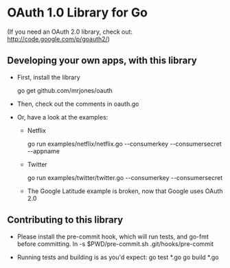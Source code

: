 OAuth 1.0 Library for Go
========================

(If you need an OAuth 2.0 library, check out: http://code.google.com/p/goauth2/)

Developing your own apps, with this library
-------------------------------------------

* First, install the library

    go get github.com/mrjones/oauth

* Then, check out the comments in oauth.go

* Or, have a look at the examples:

    * Netflix

        go run examples/netflix/netflix.go --consumerkey <key> --consumersecret <secret> --appname <appname>

    * Twitter

        go run examples/twitter/twitter.go --consumerkey <key> --consumersecret <secret>    

    * The Google Latitude example is broken, now that Google uses OAuth 2.0

Contributing to this library
----------------------------

* Please install the pre-commit hook, which will run tests, and go-fmt before committing.
    ln -s $PWD/pre-commit.sh .git/hooks/pre-commit

* Running tests and building is as you'd expect:
    go test *.go
    go build *.go




